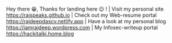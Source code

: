 Hey there 😁, 
Thanks for landing here 😉 ! 
 | Visit my personal site https://rajspeaks.github.io
 | Check out my Web-resume portal https://rajdeepdascv.netlify.app 
 | Have a look at my personal blog https://iamrajdeep.wordpress.com
 | My Infosec-writeup portal https://hackitalki.home.blog
